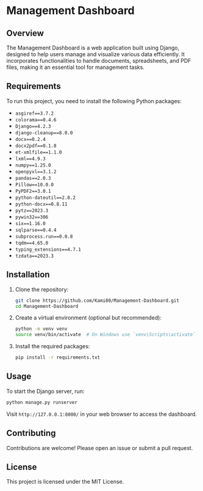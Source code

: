 # Management Dashboard

## Overview

The Management Dashboard is a web application built using Django, designed to help users manage and visualize various data efficiently. It incorporates functionalities to handle documents, spreadsheets, and PDF files, making it an essential tool for management tasks.

## Requirements

To run this project, you need to install the following Python packages:

- `asgiref==3.7.2`
- `colorama==0.4.6`
- `Django==4.2.3`
- `django-cleanup==8.0.0`
- `docx==0.2.4`
- `docx2pdf==0.1.8`
- `et-xmlfile==1.1.0`
- `lxml==4.9.3`
- `numpy==1.25.0`
- `openpyxl==3.1.2`
- `pandas==2.0.3`
- `Pillow==10.0.0`
- `PyPDF2==3.0.1`
- `python-dateutil==2.8.2`
- `python-docx==0.8.11`
- `pytz==2023.3`
- `pywin32==306`
- `six==1.16.0`
- `sqlparse==0.4.4`
- `subprocess.run==0.0.8`
- `tqdm==4.65.0`
- `typing_extensions==4.7.1`
- `tzdata==2023.3`

## Installation

1. Clone the repository:
   ```bash
   git clone https://github.com/Kami80/Management-Dashboard.git
   cd Management-Dashboard
   ```

2. Create a virtual environment (optional but recommended):
   ```bash
   python -m venv venv
   source venv/bin/activate  # On Windows use `venv\Scripts\activate`
   ```

3. Install the required packages:
   ```bash
   pip install -r requirements.txt
   ```

## Usage

To start the Django server, run:
```bash
python manage.py runserver
```

Visit `http://127.0.0.1:8000/` in your web browser to access the dashboard.

## Contributing

Contributions are welcome! Please open an issue or submit a pull request.

## License

This project is licensed under the MIT License.
